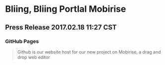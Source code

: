 # Bliing, Bliing Portlal Mobirise
## Press Release 2017.02.18 11:27 CST

### GitHub Pages

> Github is our website host for our new project on Mobirise, a drag and drop web editor
